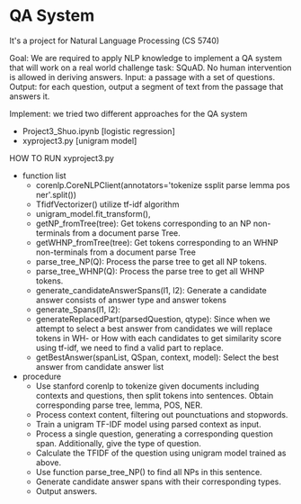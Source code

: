 # QA System
It's a project for Natural Language Processing (CS 5740)

Goal: We are required to apply NLP knowledge to implement a QA system that will work on a real world challenge task: SQuAD. No human intervention is allowed in deriving answers.
Input: a passage with a set of questions.
Output: for each question, output a segment of text from the passage that answers it.

Implement: we tried two different approaches for the QA system
  * Project3_Shuo.ipynb [logistic regression] 
  * xyproject3.py [unigram model]

HOW TO RUN xyproject3.py
* function list
  * corenlp.CoreNLPClient(annotators='tokenize ssplit parse lemma pos ner'.split())
  * TfidfVectorizer() utilize tf-idf algorithm
  * unigram_model.fit_transform(), 
  * getNP_fromTree(tree): Get tokens corresponding to an NP non-terminals from a document parse Tree.
  * getWHNP_fromTree(tree): Get tokens corresponding to an WHNP non-terminals from a document parse Tree
  * parse_tree_NP(Q): Process the parse tree to get all NP tokens.
  * parse_tree_WHNP(Q): Process the parse tree to get all WHNP tokens.
  * generate_candidateAnswerSpans(l1, l2): Generate a candidate answer consists of answer type and answer tokens
  * generate_Spans(l1, l2): 
  * generateReplacedPart(parsedQuestion, qtype): Since when we attempt to select a best answer from candidates we will replace tokens in WH- or How with each candidates to get similarity score using tf-idf, we need to find a valid part to replace.
  * getBestAnswer(spanList, QSpan, context, model): Select the best answer from candidate answer list
* procedure
  * Use stanford corenlp to tokenize given documents including contexts and questions, then split tokens into sentences. Obtain corresponding parse tree, lemma, POS, NER.
  * Process context content, filtering out pounctuations and stopwords.
  * Train a unigram TF-IDF model using parsed context as input.
  * Process a single question, generating a corresponding question span. Additionally, give the type of question.
  * Calculate the TFIDF of the question using unigram model trained as above.
  * Use function parse_tree_NP() to find all NPs in this sentence.
  * Generate candidate answer spans with their corresponding types.
  * Output answers.
